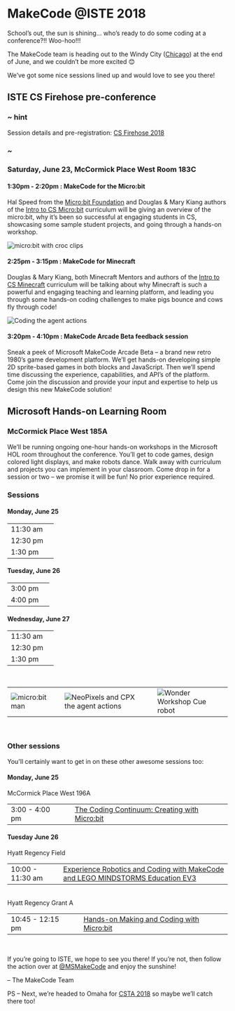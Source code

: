 # MakeCode @ISTE 2018 

School’s out, the sun is shining… who’s ready to do some coding at a conference?!! Woo-hoo!!! 

The MakeCode team is heading out to the Windy City ([Chicago](https://www.choosechicago.com/)) at the end of June, and we couldn’t be more excited 😊 

We’ve got some nice sessions lined up and would love to see you there! 

## ISTE CS Firehose pre-conference 

### ~ hint

Session details and pre-registration: [CS Firehose 2018](https://conference.iste.org/2018/program/search/detail_session.php?id=110853402)

### ~

### Saturday, June 23, McCormick Place West Room 183C

#### 1:30pm - 2:20pm : MakeCode for the Micro:bit

Hal Speed from the [Micro:bit Foundation](http://microbit.org) and Douglas & Mary Kiang authors of the [Intro to CS Micro:bit](http://aka.ms/intro2csmicrobit) curriculum will be giving an overview of the micro:bit, why it’s been so successful at engaging students in CS, showcasing some sample student projects, and going through a hands-on workshop. 

![micro:bit with croc clips](/static/blog/iste/iste-2018/microbit-crocclips.jpg)

#### 2:25pm - 3:15pm : MakeCode for Minecraft

Douglas & Mary Kiang, both Minecraft Mentors and authors of the [Intro to CS Minecraft](http://aka.ms/intro2csminecraft) curriculum will be talking about why Minecraft is such a powerful and engaging teaching and learning platform, and leading you through some hands-on coding challenges to make pigs bounce and cows fly through code!

![Coding the agent actions](/static/blog/iste/iste-2018/agent-coding.png)

#### 3:20pm - 4:10pm : MakeCode Arcade Beta feedback session

Sneak a peek of Microsoft MakeCode Arcade Beta – a brand new retro 1980’s game development platform. We’ll get hands-on developing simple 2D sprite-based games in both blocks and JavaScript. Then we’ll spend time discussing the 
experience, capabilities, and API’s of the platform. Come join the discussion and provide your input and expertise to help us design this new MakeCode solution! 

## Microsoft Hands-on Learning Room

### McCormick Place West 185A

We’ll be running ongoing one-hour hands-on workshops in the Microsoft HOL room throughout the conference. You’ll get to code games, design colored light displays, and make robots dance. Walk away with curriculum and projects you can implement in your classroom. Come drop in for a session or two – we promise it will be fun! No prior experience required.

### Sessions

#### Monday, June 25
| | |
|-|-|
| 11:30 am | | [MakeCode for the micro:bit](https://conference.iste.org/2018/program/search/detail_session.php?id=111337642) | 
| 12:30 pm | | [MakeCode for Circuit Playground Express](https://conference.iste.org/2018/program/search/detail_session.php?id=111404770) |
| 1:30 pm | | [MakeCode for Cue](https://conference.iste.org/2018/program/search/detail_session.php?id=111337311) |


#### Tuesday, June 26
| | |
|-|-|
| 3:00 pm | | [MakeCode for the micro:bit](https://conference.iste.org/2018/program/search/detail_session.php?id=111404679) |
| 4:00 pm | | [MakeCode for Circuit Playground Express](https://conference.iste.org/2018/program/search/detail_session.php?id=111404712) |

#### Wednesday, June 27

| | |
|-|-|
|11:30 am | | [MakeCode for Cue](https://conference.iste.org/2018/program/search/detail_session.php?id=111337556) |
| 12:30 pm | | [MakeCode for Circuit Playground Express](https://conference.iste.org/2018/program/search/detail_session.php?id=111404793) |
| 1:30 pm | |[MakeCode for the micro:bit](https://conference.iste.org/2018/program/search/detail_session.php?id=111400421) |
<br/>

| | | | | |
|-|-|-|-|-|
| ![micro:bit man](/static/blog/iste/iste-2018/microbit-man.jpg) | | ![NeoPixels and CPX the agent actions](/static/blog/iste/iste-2018/neopixels.jpg) | | ![Wonder Workshop Cue robot](/static/blog/iste/iste-2018/robot.png) | 
<br/>

### Other sessions

You'll certainly want to get in on these other awesome sessions too:

#### Monday, June 25

McCormick Place West 196A

| | | |
|-|-|-|
| 3:00 - 4:00 pm| | [The Coding Continuum: Creating with Micro:bit](https://conference.iste.org/2018/program/search/detail_session.php?id=110816010) |

#### Tuesday June 26

Hyatt Regency Field

| | | |
|-|-|-|
| 10:00 - 11:30 am | | [Experience Robotics and Coding with MakeCode and LEGO MINDSTORMS Education EV3](https://conference.iste.org/2018/program/search/detail_session.php?id=111364162) |
<br/>
Hyatt Regency Grant A

| | | |
|-|-|-|
| 10:45 - 12:15 pm | | [Hands-on Making and Coding with Micro:bit](https://conference.iste.org/2018/program/search/detail_session.php?id=110832835) |
<br/>

If you’re going to ISTE, we hope to see you there! If you’re not, then follow the action over at [@MSMakeCode](https://twitter.com/MSMakeCode) and enjoy the sunshine! 

– The MakeCode Team

PS – Next, we’re headed to Omaha for [CSTA 2018](http://www.csteachers.org/page/2018Conference) so maybe we’ll catch there too!